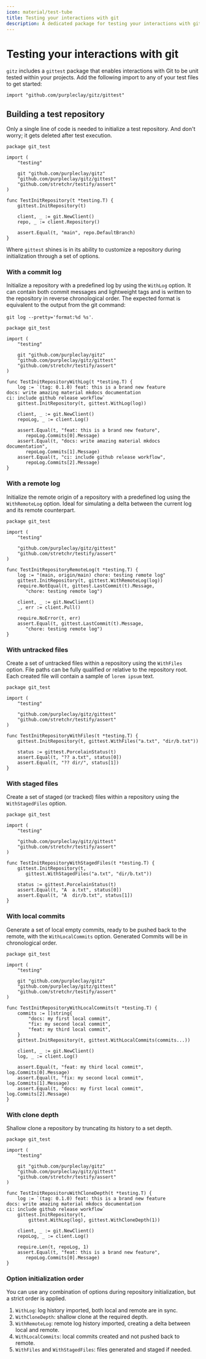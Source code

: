 ```yaml
---
icon: material/test-tube
title: Testing your interactions with git
description: A dedicated package for testing your interactions with git
---
```


# Testing your interactions with git

`gitz` includes a `gittest` package that enables interactions with Git to be unit tested within your projects. Add the following import to any of your test files to get started:

```{ .go .no-select }
import "github.com/purpleclay/gitz/gittest"
```

## Building a test repository

Only a single line of code is needed to initialize a test repository. And don't worry; it gets deleted after test execution.

```{ .go .select linenums="1" }
package git_test

import (
	"testing"

	git "github.com/purpleclay/gitz"
	"github.com/purpleclay/gitz/gittest"
	"github.com/stretchr/testify/assert"
)

func TestInitRepository(t *testing.T) {
	gittest.InitRepository(t)

	client, _ := git.NewClient()
	repo, _ := client.Repository()

	assert.Equal(t, "main", repo.DefaultBranch)
}
```

Where `gittest` shines is in its ability to customize a repository during initialization through a set of options.

### With a commit log

Initialize a repository with a predefined log by using the `WithLog` option. It can contain both commit messages and lightweight tags and is written to the repository in reverse chronological order. The expected format is equivalent to the output from the git command:

`git log --pretty='format:%d %s'`.

```{ .go .select linenums="1" }
package git_test

import (
	"testing"

	git "github.com/purpleclay/gitz"
	"github.com/purpleclay/gitz/gittest"
	"github.com/stretchr/testify/assert"
)

func TestInitRepositoryWithLog(t *testing.T) {
	log := `(tag: 0.1.0) feat: this is a brand new feature
docs: write amazing material mkdocs documentation
ci: include github release workflow`
	gittest.InitRepository(t, gittest.WithLog(log))

	client, _ := git.NewClient()
	repoLog, _ := client.Log()

	assert.Equal(t, "feat: this is a brand new feature",
	   repoLog.Commits[0].Message)
	assert.Equal(t, "docs: write amazing material mkdocs documentation",
	   repoLog.Commits[1].Message)
	assert.Equal(t, "ci: include github release workflow",
	   repoLog.Commits[2].Message)
}
```

### With a remote log

Initialize the remote origin of a repository with a predefined log using the `WithRemoteLog` option. Ideal for simulating a delta between the current log and its remote counterpart.

```{ .go .select linenums="1" }
package git_test

import (
	"testing"

	"github.com/purpleclay/gitz/gittest"
	"github.com/stretchr/testify/assert"
)

func TestInitRepositoryRemoteLog(t *testing.T) {
	log := "(main, origin/main) chore: testing remote log"
	gittest.InitRepository(t, gittest.WithRemoteLog(log))
	require.NotEqual(t, gittest.LastCommit(t).Message,
	   "chore: testing remote log")

	client, _ := git.NewClient()
	_, err := client.Pull()

	require.NoError(t, err)
	assert.Equal(t, gittest.LastCommit(t).Message,
	   "chore: testing remote log")
}
```

### With untracked files

Create a set of untracked files within a repository using the `WithFiles` option. File paths can be fully qualified or relative to the repository root. Each created file will contain a sample of `lorem ipsum` text.

```{ .go .select linenums="1" }
package git_test

import (
	"testing"

	"github.com/purpleclay/gitz/gittest"
	"github.com/stretchr/testify/assert"
)

func TestInitRepositoryWithFiles(t *testing.T) {
	gittest.InitRepository(t, gittest.WithFiles("a.txt", "dir/b.txt"))

	status := gittest.PorcelainStatus(t)
	assert.Equal(t, "?? a.txt", status[0])
	assert.Equal(t, "?? dir/", status[1])
}
```

### With staged files

Create a set of staged (or tracked) files within a repository using the `WithStagedFiles` option.

```{ .go .select linenums="1" }
package git_test

import (
	"testing"

	"github.com/purpleclay/gitz/gittest"
	"github.com/stretchr/testify/assert"
)

func TestInitRepositoryWithStagedFiles(t *testing.T) {
	gittest.InitRepository(t,
	   gittest.WithStagedFiles("a.txt", "dir/b.txt"))

	status := gittest.PorcelainStatus(t)
	assert.Equal(t, "A  a.txt", status[0])
	assert.Equal(t, "A  dir/b.txt", status[1])
}
```

### With local commits

Generate a set of local empty commits, ready to be pushed back to the remote, with the `WithLocalCommits` option. Generated Commits will be in chronological order.

```{ .go .select linenums="1" }
package git_test

import (
	"testing"

	git "github.com/purpleclay/gitz"
	"github.com/purpleclay/gitz/gittest"
	"github.com/stretchr/testify/assert"
)

func TestInitRepositoryWithLocalCommits(t *testing.T) {
	commits := []string{
		"docs: my first local commit",
		"fix: my second local commit",
		"feat: my third local commit",
	}
	gittest.InitRepository(t, gittest.WithLocalCommits(commits...))

	client, _ := git.NewClient()
	log, _ := client.Log()

	assert.Equal(t, "feat: my third local commit", log.Commits[0].Message)
	assert.Equal(t, "fix: my second local commit", log.Commits[1].Message)
	assert.Equal(t, "docs: my first local commit", log.Commits[2].Message)
}
```

### With clone depth

Shallow clone a repository by truncating its history to a set depth.

```{ .go .select linenums="1" }
package git_test

import (
	"testing"

	git "github.com/purpleclay/gitz"
	"github.com/purpleclay/gitz/gittest"
	"github.com/stretchr/testify/assert"
)

func TestInitRepositoruWithCloneDepth(t *testing.T) {
	log := `(tag: 0.1.0) feat: this is a brand new feature
docs: write amazing material mkdocs documentation
ci: include github release workflow`
	gittest.InitRepository(t,
		gittest.WithLog(log), gittest.WithCloneDepth(1))

	client, _ := git.NewClient()
	repoLog, _ := client.Log()

	require.Len(t, repoLog, 1)
	assert.Equal(t, "feat: this is a brand new feature",
	   repoLog.Commits[0].Message)
}
```

### Option initialization order

You can use any combination of options during repository initialization, but a strict order is applied.

1. `WithLog`: log history imported, both local and remote are in sync.
1. `WithCloneDepth`: shallow clone at the required depth.
1. `WithRemoteLog`: remote log history imported, creating a delta between local and remote.
1. `WithLocalCommits`: local commits created and not pushed back to remote.
1. `WithFiles` and `WithStagedFiles`: files generated and staged if needed.

